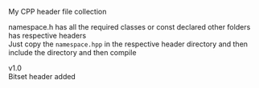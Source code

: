My CPP header file collection

namespace.h has all the required classes or const declared
other folders has respective headers  
Just copy the `namespace.hpp` in the respective header directory and then include the directory and then compile

v1.0  
Bitset header added
